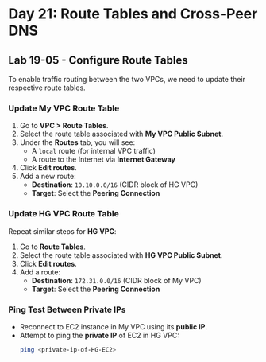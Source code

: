# Day 21: Route Tables and Cross-Peer DNS

## Lab 19-05 - Configure Route Tables

To enable traffic routing between the two VPCs, we need to update their respective route tables.

### Update My VPC Route Table

1. Go to **VPC > Route Tables**.
2. Select the route table associated with **My VPC Public Subnet**.
3. Under the **Routes** tab, you will see:
   - A `local` route (for internal VPC traffic)
   - A route to the Internet via **Internet Gateway**
4. Click **Edit routes**.
5. Add a new route:
   - **Destination**: `10.10.0.0/16` (CIDR block of HG VPC)
   - **Target**: Select the **Peering Connection**

### Update HG VPC Route Table

Repeat similar steps for **HG VPC**:

1. Go to **Route Tables**.
2. Select the route table associated with **HG VPC Public Subnet**.
3. Click **Edit routes**.
4. Add a route:
   - **Destination**: `172.31.0.0/16` (CIDR block of My VPC)
   - **Target**: Select the **Peering Connection**

### Ping Test Between Private IPs

- Reconnect to EC2 instance in My VPC using its **public IP**.
- Attempt to ping the **private IP** of EC2 in HG VPC:
  ```bash
  ping <private-ip-of-HG-EC2>
